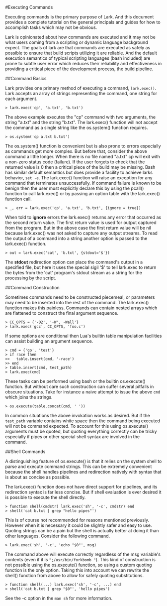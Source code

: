 #Executing Commands

Executing commands is the primary purpose of Lark. And this document provides a
complete tutorial on the general principals and guides for how to accomplish
tasks which may not be obvious.

Lark is opinionated about how commands are executed and it may not be what
users coming from a scripting or dynamic language background expect.  The goals
of lark are that commands are executed as safely as possible to ensure that
build scripts utilizing it are reliable.  And the default execution semantics
of typical scripting languages (bash included) are prone to subtle user error
which reduces their reliability and effectiveness in providing a critical piece
of the development process, the build pipeline.

##Command Basics

Lark provides one primary method of executing a command, `lark.exec()`. Lark
accepts an array of strings representing the command, one string for each
argument.

    > lark.exec('cp', 'a.txt', 'b.txt')

The above example executes the "cp" command with two arguments, the string
"a.txt" and the string "b.txt".  The lark.exec() function will not accept the
command as a single string like the os.system() function requires.

    > os.system('cp a.txt b.txt')

The os.system() function is convenient but is also prone to errors especially
as commands get more complex.  But before that, consider the above command a
little longer.  When there is no file named "a.txt" cp will exit with a
non-zero status code (failure).  If the user forgets to check that the returned
value is 0 then a critical piece of the build may be missing.  Bash has similar
default semantics but does provide a facility to achieve larks behavior, `set
-e`.  The lark.exec() function will raise an exception for any command that
terminates unsuccessfully.  If command failure is known to be benign then the
user must explicitly declare this by using the pcall() function to call
lark.exec() or by passing an option table with the lark.exec() function call.

    > _, err = lark.exec('cp', 'a.txt', 'b.txt', {ignore = true})

When told to **ignore** errors the lark.exec() returns any error that occurred
as the second return value.  The first return value is used for output captured
from the program.  But in the above case the first return value will be nil
because lark.exec() was not asked to capture any output streams.  To read the
output of a command into a string another option is passed to the lark.exec()
function.


    > out = lark.exec('cat', 'b.txt', {stdout='$'})

The **stdout** redirection option can place the command's output in a specified
file, but here it uses the special sigil '$' to tell lark.exec to return the
bytes from the 'cat' program's stdout stream as a string for the processing by
the script.

##Command Construction

Sometimes commands need to be constructed piecemeal, or parameters may need to
be inserted into the rest of the command.  The lark.exec() function makes this
painless.  Commands can contain nested arrays which are flattened to construct
the final argument sequence.

    > CC_OPTS = {'-O2', '-W', -Wall'}
    > lark.exec('gcc', CC_OPTS, 'foo.c') 

If some options are conditional then Lua's builtin table manipulation
facilities can assist building an argument sequence.

    > cmd = {'go', 'test'}
    > if race then
    >>   table.insert(cmd, '-race')
    >> end
    > table.insert(cmd, test_path)
    > lark.exec(cmd)

These tasks can be performed using bash or the builtin os.execute() function.
But without care such construction can suffer several pitfalls in obscure
situations.  Take for instance a naive attempt to issue the above `cmd` which joins the strings.

    > os.execute(table.concat(cmd, ' '))

In common situations the above invokation works as desired.  But if the
`test_path` variable contains white space then the command being executed will
not be command expected.  To account for this using os.execute() arguments must
be quoted, but quoting everything correctly can be tricky especially if pipes
or other special shell syntax are involved in the command.

##Shell Commands

A distinguishing feature of os.execute() is that it relies on the system shell
to parse and execute command strings.  This can be extremely convenient because
the shell handles pipelines and redirection natively with syntax that is about
as concise as possible.

The lark.exec() function does not have direct support for pipelines, and its
redirection syntax is far less concise.  But if shell evaluation is ever
desired it is possible to execute the shell directly.

    > function shell(cmdstr) lark.exec('sh', '-c', cmdstr) end
    > shell('cat b.txt | grep "hello pipes"')

This is of course not recommended for reasons mentioned previously.  However
when it is necessary it could be slightly safer and easy to use.  Quoting
strings can be a pain but the shell is actually better at doing it than other
languages.  Consider the following command.

    > lark.exec('sh', '-c', 'echo "$0"', msg)

The command above will execute correctly regardless of the msg variable's
contents (even if it is `";/usr/bin/forkbomb "`).  This kind of construction is
not possible using the os.execute() function, so using a custom quoting
function is the only option.  Taking this into account we can rewrite the
shell() function from above to allow for safely quoting substitutions.

    > function shell(...) lark.exec('sh', '-c', ...) end
    > shell('cat b.txt | grep "$0"', 'hello pipes')

See the -c option in the `man sh` for more information.
